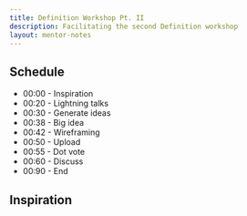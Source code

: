 ```yaml
---
title: Definition Workshop Pt. II
description: Facilitating the second Definition workshop
layout: mentor-notes
---
```


## Schedule

- 00:00 - Inspiration
- 00:20 - Lightning talks
- 00:30 - Generate ideas
- 00:38 - Big idea
- 00:42 - Wireframing
- 00:50 - Upload
- 00:55 - Dot vote
- 00:60 - Discuss
- 00:90 - End

## Inspiration
